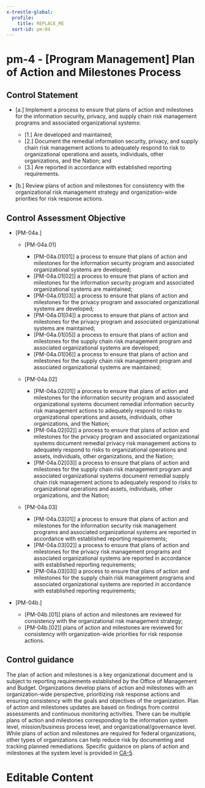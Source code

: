 ```yaml
---
x-trestle-global:
  profile:
    title: REPLACE_ME
  sort-id: pm-04
---
```


# pm-4 - \[Program Management\] Plan of Action and Milestones Process

## Control Statement

- \[a.\] Implement a process to ensure that plans of action and milestones for the information security, privacy, and supply chain risk management programs and associated organizational systems:

  - \[1.\] Are developed and maintained;
  - \[2.\] Document the remedial information security, privacy, and supply chain risk management actions to adequately respond to risk to organizational operations and assets, individuals, other organizations, and the Nation; and
  - \[3.\] Are reported in accordance with established reporting requirements.

- \[b.\] Review plans of action and milestones for consistency with the organizational risk management strategy and organization-wide priorities for risk response actions.

## Control Assessment Objective

- \[PM-04a.\]

  - \[PM-04a.01\]

    - \[PM-04a.01[01]\] a process to ensure that plans of action and milestones for the information security program and associated organizational systems are developed;
    - \[PM-04a.01[02]\] a process to ensure that plans of action and milestones for the information security program and associated organizational systems are maintained;
    - \[PM-04a.01[03]\] a process to ensure that plans of action and milestones for the privacy program and associated organizational systems are developed;
    - \[PM-04a.01[04]\] a process to ensure that plans of action and milestones for the privacy program and associated organizational systems are maintained;
    - \[PM-04a.01[05]\] a process to ensure that plans of action and milestones for the supply chain risk management program and associated organizational systems are developed;
    - \[PM-04a.01[06]\] a process to ensure that plans of action and milestones for the supply chain risk management program and associated organizational systems are maintained;

  - \[PM-04a.02\]

    - \[PM-04a.02[01]\] a process to ensure that plans of action and milestones for the information security program and associated organizational systems document remedial information security risk management actions to adequately respond to risks to organizational operations and assets, individuals, other organizations, and the Nation;
    - \[PM-04a.02[02]\] a process to ensure that plans of action and milestones for the privacy program and associated organizational systems document remedial privacy risk management actions to adequately respond to risks to organizational operations and assets, individuals, other organizations, and the Nation;
    - \[PM-04a.02[03]\] a process to ensure that plans of action and milestones for the supply chain risk management program and associated organizational systems document remedial supply chain risk management actions to adequately respond to risks to organizational operations and assets, individuals, other organizations, and the Nation;

  - \[PM-04a.03\]

    - \[PM-04a.03[01]\] a process to ensure that plans of action and milestones for the information security risk management programs and associated organizational systems are reported in accordance with established reporting requirements;
    - \[PM-04a.03[02]\] a process to ensure that plans of action and milestones for the privacy risk management programs and associated organizational systems are reported in accordance with established reporting requirements;
    - \[PM-04a.03[03]\] a process to ensure that plans of action and milestones for the supply chain risk management programs and associated organizational systems are reported in accordance with established reporting requirements;

- \[PM-04b.\]

  - \[PM-04b.[01]\] plans of action and milestones are reviewed for consistency with the organizational risk management strategy;
  - \[PM-04b.[02]\] plans of action and milestones are reviewed for consistency with organization-wide priorities for risk response actions.

## Control guidance

The plan of action and milestones is a key organizational document and is subject to reporting requirements established by the Office of Management and Budget. Organizations develop plans of action and milestones with an organization-wide perspective, prioritizing risk response actions and ensuring consistency with the goals and objectives of the organization. Plan of action and milestones updates are based on findings from control assessments and continuous monitoring activities. There can be multiple plans of action and milestones corresponding to the information system level, mission/business process level, and organizational/governance level. While plans of action and milestones are required for federal organizations, other types of organizations can help reduce risk by documenting and tracking planned remediations. Specific guidance on plans of action and milestones at the system level is provided in [CA-5](#ca-5).

# Editable Content

<!-- Make additions and edits below -->
<!-- The above represents the contents of the control as received by the profile, prior to additions. -->
<!-- If the profile makes additions to the control, they will appear below. -->
<!-- The above markdown may not be edited but you may edit the content below, and/or introduce new additions to be made by the profile. -->
<!-- If there is a yaml header at the top, parameter values may be edited. Use --set-parameters to incorporate the changes during assembly. -->
<!-- The content here will then replace what is in the profile for this control, after running profile-assemble. -->
<!-- The current profile has no added parts for this control, but you may add new ones here. -->
<!-- Each addition must have a heading either of the form ## Control my_addition_name -->
<!-- or ## Part a. (where the a. refers to one of the control statement labels.) -->
<!-- "## Control" parts are new parts added after the statement part. -->
<!-- "## Part" parts are new parts added into the top-level statement part with that label. -->
<!-- Subparts may be added with nested hash levels of the form ### My Subpart Name -->
<!-- underneath the parent ## Control or ## Part being added -->
<!-- See https://ibm.github.io/compliance-trestle/tutorials/ssp_profile_catalog_authoring/ssp_profile_catalog_authoring for guidance. -->
